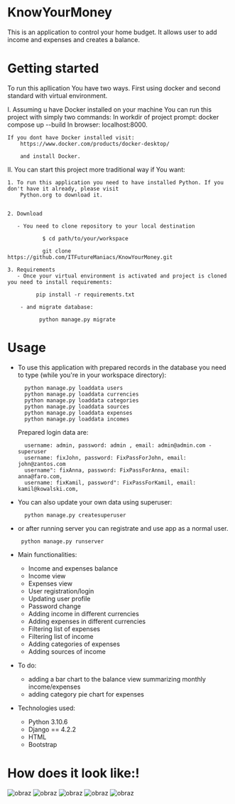 # KnowYourMoney
This is an application to control your home budget. It allows user to add income and expenses and creates a balance.

# Getting started
To run this apllication You have two ways. First using docker and second standard with virtual environment.

I. Assuming u have Docker installed on your machine You can run this project with simply two commands:
    In workdir of project prompt: docker compose up --build
    In browser: localhost:8000.

    If you dont have Docker installed visit:
        https://www.docker.com/products/docker-desktop/

        and install Docker.
II. You can start this project more traditional way if You want:

    1. To run this application you need to have installed Python. If you don't have it already, please visit 
        Python.org to download it.
    
    
    2. Download 
         
       - You need to clone repository to your local destination
       
               $ cd path/to/your/workspace
       
               git clone https://github.com/ITFutureManiacs/KnowYourMoney.git
    
    3. Requirements
       - Once your virtual environment is activated and project is cloned you need to install requirements:
                    
             pip install -r requirements.txt
    
        - and migrate database:
    
              python manage.py migrate

   
     

# Usage
- To use this application with prepared records in the database
  you need to type (while you're in your workspace directory):

        python manage.py loaddata users
        python manage.py loaddata currencies
        python manage.py loaddata categories
        python manage.py loaddata sources
        python manage.py loaddata expenses
        python manage.py loaddata incomes

  Prepared login data are:

        username: admin, password: admin , email: admin@admin.com - superuser
        username: fixJohn, password: FixPassForJohn, email: john@zantos.com
        username": fixAnna, password: FixPassForAnna, email: anna@faro.com,
        username: fixKamil, password": FixPassForKamil, email: kamil@kowalski.com,
  
        
- You can also update your own data using superuser:

        python manage.py createsuperuser

 
- or after running server you can registrate and use app as a normal user.

       python manage.py runserver


- Main functionalities:
  - Income and expenses balance
  - Income view
  - Expenses view
  - User registration/login
  - Updating user profile
  - Password change
  - Adding income in different currencies
  - Adding expenses in different currencies
  - Filtering list of expenses
  - Filtering list of income
  - Adding categories of expenses
  - Adding sources of income

- To do:
  - adding a bar chart to the balance view summarizing monthly income/expenses
  - adding category pie chart for expenses


- Technologies used:
  - Python 3.10.6
  - Django == 4.2.2
  - HTML
  - Bootstrap
# How does it look like:!

![obraz](https://github.com/ITFutureManiacs/KnowYourMoney/assets/136881676/52f34dee-8a66-4915-bd4a-579efa80b5de)
![obraz](https://github.com/ITFutureManiacs/KnowYourMoney/assets/136881676/9a08464b-6f6f-4ca8-9928-7d39f48c2807)
![obraz](https://github.com/ITFutureManiacs/KnowYourMoney/assets/136881676/c562a730-4115-47be-9a47-c16eace985f0)
![obraz](https://github.com/ITFutureManiacs/KnowYourMoney/assets/136881676/17581f7f-b61b-40c6-8275-6fe662caa004)
![obraz](https://github.com/ITFutureManiacs/KnowYourMoney/assets/136881676/143d1b62-c12e-45cf-9727-28de0dd008a6)



